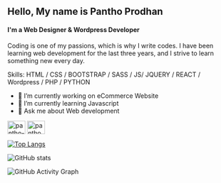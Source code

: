 ## Hello, My name is Pantho Prodhan
#### I'm a Web Designer & Wordpress Developer

Coding is one of my passions, which is why I write codes. I have been learning web development for the last three years, and I strive to learn something new every day.

Skills: HTML / CSS / BOOTSTRAP / SASS / JS/ JQUERY / REACT / Wordpress / PHP / PYTHON

- 🔭 I’m currently working on eCommerce Website 
- 🌱 I’m currently learning Javascript 
- 💬 Ask me about Web development 


<p align="left">
<a href="https://linkedin.com/in/pantho-prodhan" target="blank"><img align="center" src="https://raw.githubusercontent.com/rahuldkjain/github-profile-readme-generator/master/src/images/icons/Social/linked-in-alt.svg" alt="pantho-prodhan" height="30" width="40" /></a>
<a href="https://fb.com/panthoprodhan" target="blank"><img align="center" src="https://raw.githubusercontent.com/rahuldkjain/github-profile-readme-generator/master/src/images/icons/Social/facebook.svg" alt="panthoprodhan" height="30" width="40" /></a>
</p>

[![Top Langs](https://github-readme-stats.vercel.app/api/top-langs/?username=pantho-prodhan)](https://github.com/anuraghazra/github-readme-stats)

![GitHub stats](https://github-readme-stats.vercel.app/api?username=pantho-prodhan&show_icons=true)  

![GitHub Activity Graph](https://activity-graph.herokuapp.com/graph?username=pantho-prodhan)  


